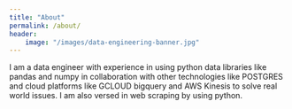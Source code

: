 ```yaml
---
title: "About"
permalink: /about/
header:
    image: "/images/data-engineering-banner.jpg"
---
```

I am a data engineer with experience in using python data libraries like pandas and numpy in collaboration with other technologies like POSTGRES and cloud platforms like GCLOUD bigquery and AWS Kinesis to solve real world issues. I am also versed in web scraping by using python.
